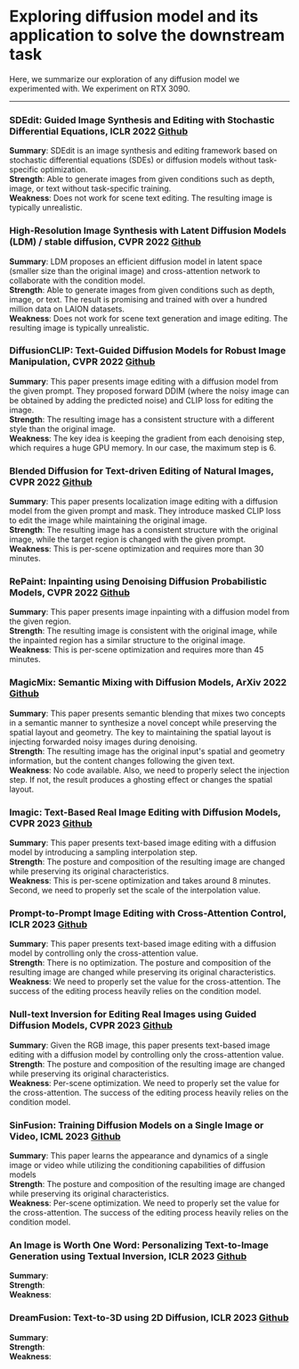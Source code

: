 # Exploring diffusion model and its application to solve the downstream task
Here, we summarize our exploration of any diffusion model we experimented with. We experiment on RTX 3090. 

---

### SDEdit: Guided Image Synthesis and Editing with Stochastic Differential Equations, ICLR 2022 [Github](https://sde-image-editing.github.io/)
**Summary**: SDEdit is an image synthesis and editing framework based on stochastic differential equations (SDEs) or diffusion models without task-specific optimization. \
**Strength**: Able to generate images from given conditions such as depth, image, or text without task-specific training. \
**Weakness**:  Does not work for scene text editing. The resulting image is typically unrealistic. 

### High-Resolution Image Synthesis with Latent Diffusion Models (LDM) / stable diffusion, CVPR 2022 [Github](https://github.com/CompVis/latent-diffusion)
**Summary**: LDM proposes an efficient diffusion model in latent space (smaller size than the original image) and cross-attention network to collaborate with the condition model.\
**Strength**: Able to generate images from given conditions such as depth, image, or text. The result is promising and trained with over a hundred million data on LAION datasets. \
**Weakness**:  Does not work for scene text generation and image editing. The resulting image is typically unrealistic. 

### DiffusionCLIP: Text-Guided Diffusion Models for Robust Image Manipulation, CVPR 2022 [Github](https://github.com/gwang-kim/DiffusionCLIP)
**Summary**: This paper presents image editing with a diffusion model from the given prompt. They proposed forward DDIM (where the noisy image can be obtained by adding the predicted noise) and CLIP loss for editing the image.\
**Strength**: The resulting image has a consistent structure with a different style than the original image. \
**Weakness**: The key idea is keeping the gradient from each denoising step, which requires a huge GPU memory. In our case, the maximum step is 6. 

### Blended Diffusion for Text-driven Editing of Natural Images, CVPR 2022 [Github](https://github.com/omriav/blended-diffusion)
**Summary**: This paper presents localization image editing with a diffusion model from the given prompt and mask. They introduce masked CLIP loss to edit the image while maintaining the original image.\
**Strength**: The resulting image has a consistent structure with the original image, while the target region is changed with the given prompt. \
**Weakness**: This is per-scene optimization and requires more than 30 minutes.  

### RePaint: Inpainting using Denoising Diffusion Probabilistic Models, CVPR 2022 [Github](https://github.com/andreas128/RePaint)
**Summary**: This paper presents image inpainting with a diffusion model from the given region.\
**Strength**: The resulting image is consistent with the original image, while the inpainted region has a similar structure to the original image. \
**Weakness**: This is per-scene optimization and requires more than 45 minutes.  

### MagicMix: Semantic Mixing with Diffusion Models, ArXiv 2022 [Github](https://magicmix.github.io/)
**Summary**: This paper presents semantic blending that mixes two concepts in a semantic manner to synthesize a novel concept while preserving the spatial layout and geometry. The key to maintaining the spatial layout is injecting forwarded noisy images during denoising. \
**Strength**: The resulting image has the original input's spatial and geometry information, but the content changes following the given text. \
**Weakness**: No code available. Also, we need to properly select the injection step. If not, the result produces a ghosting effect or changes the spatial layout.

### Imagic: Text-Based Real Image Editing with Diffusion Models, CVPR 2023 [Github](https://imagic-editing.github.io/)
**Summary**: This paper presents text-based image editing with a diffusion model by introducing a sampling interpolation step. \
**Strength**: The posture and composition of the resulting image are changed while preserving its original characteristics. \
**Weakness**: This is per-scene optimization and takes around 8 minutes. Second, we need to properly set the scale of the interpolation value. 

### Prompt-to-Prompt Image Editing with Cross-Attention Control, ICLR 2023 [Github](https://prompt-to-prompt.github.io/)
**Summary**: This paper presents text-based image editing with a diffusion model by controlling only the cross-attention value.  \
**Strength**: There is no optimization. The posture and composition of the resulting image are changed while preserving its original characteristics. \
**Weakness**: We need to properly set the value for the cross-attention. The success of the editing process heavily relies on the condition model. 

### Null-text Inversion for Editing Real Images using Guided Diffusion Models, CVPR 2023 [Github](https://null-text-inversion.github.io/)
**Summary**: Given the RGB image, this paper presents text-based image editing with a diffusion model by controlling only the cross-attention value. \
**Strength**: The posture and composition of the resulting image are changed while preserving its original characteristics. \
**Weakness**: Per-scene optimization. We need to properly set the value for the cross-attention. The success of the editing process heavily relies on the condition model. 

### SinFusion: Training Diffusion Models on a Single Image or Video, ICML 2023 [Github](https://yaniv.nikankin.com/sinfusion/)
**Summary**: This paper learns the appearance and dynamics of a single image or video while utilizing the conditioning capabilities of diffusion models \
**Strength**: The posture and composition of the resulting image are changed while preserving its original characteristics. \
**Weakness**: Per-scene optimization. We need to properly set the value for the cross-attention. The success of the editing process heavily relies on the condition model. 

### An Image is Worth One Word: Personalizing Text-to-Image Generation using Textual Inversion, ICLR 2023 [Github](https://textual-inversion.github.io/)
**Summary**:  \
**Strength**: \
**Weakness**:  

### DreamFusion: Text-to-3D using 2D Diffusion, ICLR 2023 [Github](https://dreamfusion3d.github.io/)
**Summary**:  \
**Strength**: \
**Weakness**:  
